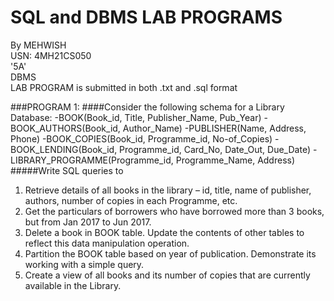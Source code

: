 # SQL and DBMS LAB PROGRAMS

By MEHWISH<br>
USN: 4MH21CS050<br>
'5A'<br> 
DBMS<br>
LAB PROGRAM is submitted in both .txt and .sql format

###PROGRAM 1:
####Consider the following schema for a Library Database:
-BOOK(Book_id, Title, Publisher_Name, Pub_Year)
-BOOK_AUTHORS(Book_id, Author_Name)
-PUBLISHER(Name, Address, Phone)
-BOOK_COPIES(Book_id, Programme_id, No-of_Copies)
-BOOK_LENDING(Book_id, Programme_id, Card_No, Date_Out, Due_Date)
-LIBRARY_PROGRAMME(Programme_id, Programme_Name, Address)
#####Write SQL queries to
1. Retrieve details of all books in the library – id, title, name of publisher, authors, number of copies in
each Programme, etc.
2. Get the particulars of borrowers who have borrowed more than 3 books, but from Jan 2017 to Jun 2017.
3. Delete a book in BOOK table. Update the contents of other tables to reflect this data manipulation
operation.
4. Partition the BOOK table based on year of publication. Demonstrate its working with a simple query.
5. Create a view of all books and its number of copies that are currently available in the Library.


